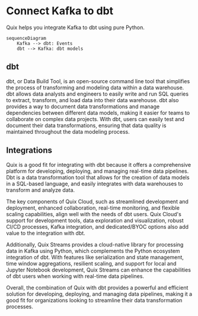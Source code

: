 # Connect Kafka to dbt

Quix helps you integrate Kafka to dbt using pure Python.

```mermaid
sequenceDiagram
    Kafka --> dbt: Events
    dbt --> Kafka: dbt models
```

## dbt

dbt, or Data Build Tool, is an open-source command line tool that simplifies the process of transforming and modeling data within a data warehouse. dbt allows data analysts and engineers to easily write and run SQL queries to extract, transform, and load data into their data warehouse. dbt also provides a way to document data transformations and manage dependencies between different data models, making it easier for teams to collaborate on complex data projects. With dbt, users can easily test and document their data transformations, ensuring that data quality is maintained throughout the data modeling process.

## Integrations

Quix is a good fit for integrating with dbt because it offers a comprehensive platform for developing, deploying, and managing real-time data pipelines. Dbt is a data transformation tool that allows for the creation of data models in a SQL-based language, and easily integrates with data warehouses to transform and analyze data.

The key components of Quix Cloud, such as streamlined development and deployment, enhanced collaboration, real-time monitoring, and flexible scaling capabilities, align well with the needs of dbt users. Quix Cloud's support for development tools, data exploration and visualization, robust CI/CD processes, Kafka integration, and dedicated/BYOC options also add value to the integration with dbt.

Additionally, Quix Streams provides a cloud-native library for processing data in Kafka using Python, which complements the Python ecosystem integration of dbt. With features like serialization and state management, time window aggregations, resilient scaling, and support for local and Jupyter Notebook development, Quix Streams can enhance the capabilities of dbt users when working with real-time data pipelines.

Overall, the combination of Quix with dbt provides a powerful and efficient solution for developing, deploying, and managing data pipelines, making it a good fit for organizations looking to streamline their data transformation processes.

